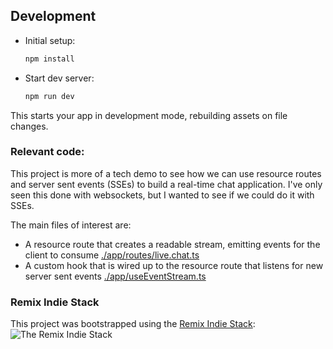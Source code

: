 ## Development

- Initial setup:

  ```sh
  npm install
  ```

- Start dev server:

  ```sh
  npm run dev
  ```

This starts your app in development mode, rebuilding assets on file changes.

### Relevant code:

This project is more of a tech demo to see how we can use resource routes and
server sent events (SSEs) to build a real-time chat application. I've only seen this
done with websockets, but I wanted to see if we could do it with SSEs.

The main files of interest are:

- A resource route that creates a readable stream, emitting events for the
  client to consume [./app/routes/live.chat.ts](./app/routes/live.chat.ts)
- A custom hook that is wired up to the resource route that listens for new
  server sent events [./app/useEventStream.ts](./app/useEventStream.ts)


### Remix Indie Stack
This project was bootstrapped using the [Remix Indie Stack](https://github.com/remix-run/indie-stack):
![The Remix Indie Stack](https://repository-images.githubusercontent.com/465928257/a241fa49-bd4d-485a-a2a5-5cb8e4ee0abf)
